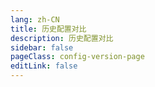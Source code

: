 ```yaml
---
lang: zh-CN
title: 历史配置对比
description: 历史配置对比
sidebar: false
pageClass: config-version-page
editLink: false
---
```


<ClientOnly>
  <ConfigVersion></ConfigVersion>
</ClientOnly>
